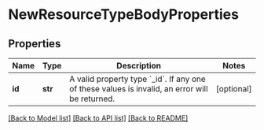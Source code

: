 # NewResourceTypeBodyProperties

## Properties
Name | Type | Description | Notes
------------ | ------------- | ------------- | -------------
**id** | **str** | A valid property type &#x60;_id&#x60;. If any one of these values is invalid, an error will be returned. | [optional] 

[[Back to Model list]](../README.md#documentation-for-models) [[Back to API list]](../README.md#documentation-for-api-endpoints) [[Back to README]](../README.md)

